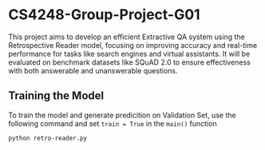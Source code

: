 # CS4248-Group-Project-G01

This project aims to develop an efficient Extractive QA system using the Retrospective Reader model, focusing on improving accuracy and real-time performance for tasks like search engines and virtual assistants. It will be evaluated on benchmark datasets like SQuAD 2.0 to ensure effectiveness with both answerable and unanswerable questions.

## Training the Model

To train the model and generate predicition on Validation Set, use the following command and set `train = True` in the `main()` function

```bash
python retro-reader.py
```
